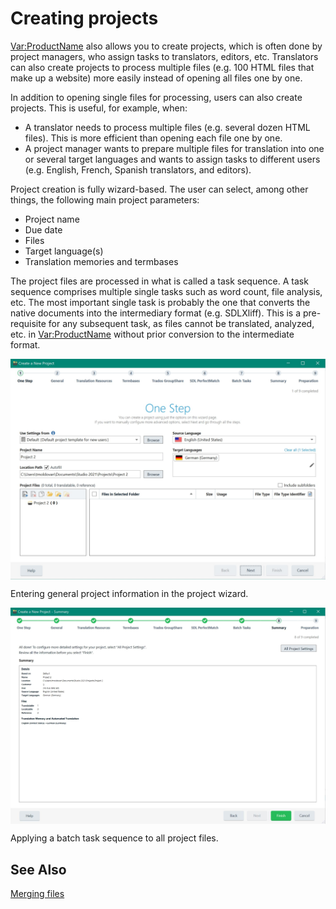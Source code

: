 Creating projects
=====
<Var:ProductName> also allows you to create projects, which is often done by project managers, who assign tasks to translators, editors, etc. Translators can also create projects to process multiple files (e.g. 100 HTML files that make up a website) more easily instead of opening all files one by one.

In addition to opening single files for processing, users can also create projects. This is useful, for example, when:

* A translator needs to process multiple files (e.g. several dozen HTML files). This is more efficient than opening each file one by one.
* A project manager wants to prepare multiple files for translation into one or several target languages and wants to assign tasks to different users (e.g. English, French, Spanish translators, and editors).


Project creation is fully wizard-based. The user can select, among other things, the following main project parameters:
* Project name
* Due date
* Files
* Target language(s)
* Translation memories and termbases

The project files are processed in what is called a task sequence. A task sequence comprises multiple single tasks such as word count, file analysis, etc. The most important single task is probably the one that converts the native documents into the intermediary format (e.g. SDLXliff). This is a pre-requisite for any subsequent task, as files cannot be translated, analyzed, etc. in <Var:ProductName> without prior conversion to the intermediate format.

<img style="display:block; " src="images/Project01.jpg"/>

Entering general project information in the project wizard.

<img style="display:block; " src="images/Project02.jpg"/>

Applying a batch task sequence to all project files.

See Also 
------
[Merging files](merging_files.md)